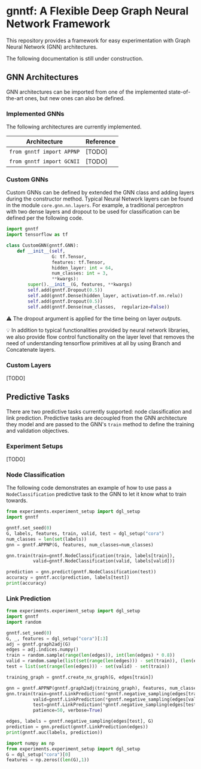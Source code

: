 # gnntf: A Flexible Deep Graph Neural Network Framework
This repository provides a framework for easy experimentation 
with Graph Neural Network (GNN) architectures. 

The following documentation is still under construction.

## GNN Architectures
GNN architectures can be imported from one of the implemented 
state-of-the-art ones, but new ones can also be defined.

### Implemented GNNs
The following architectures are currently implemented.

Architecture | Reference 
| ----------- | ----------- |
``from gnntf import APPNP`` | [TODO]
``from gnntf import GCNII`` | [TODO]


### Custom GNNs
Custom GNNs can be defined by extended the GNN class and adding layers
during the constructor method. Typical Neural Network layers can be
found in the module ``core.gnn.nn.layers``. For example, a traditional
perceptron with two dense layers and dropout to be used for classification
can be defined per the following code.

```python
import gnntf
import tensorflow as tf

class CustomGNN(gnntf.GNN):
    def __init__(self, 
                 G: tf.Tensor,
                 features: tf.Tensor, 
                 hidden_layer: int = 64, 
                 num_classes: int = 3, 
                 **kwargs):
        super().__init__(G, features, **kwargs)
        self.add(gnntf.Dropout(0.5))
        self.add(gnntf.Dense(hidden_layer, activation=tf.nn.relu))
        self.add(gnntf.Dropout(0.5))
        self.add(gnntf.Dense(num_classes,  regularize=False))
```

:warning: The dropout argument is applied for the time being on layer *outputs*.

:bulb: In addition to typical functionalities provided by neural network libraries,
we also provide flow control functionality on the layer level that removes the need
of understanding tensorflow primitives at all by using Branch and Concatenate layers.



### Custom Layers
[TODO]


## Predictive Tasks
There are two predictive tasks currently supported: 
node classification and link prediction. Predictive tasks are
decoupled from the GNN architecture they model and are passed
to the GNN's ``train`` method to define the training and validation
objectives.

### Experiment Setups
[TODO]

### Node Classification
The following code
demonstrates an example of how to use pass a ``NodeClassification``
predictive task to the GNN to let it know what to train towards.

```python
from experiments.experiment_setup import dgl_setup
import gnntf

gnntf.set_seed(0)
G, labels, features, train, valid, test = dgl_setup("cora")
num_classes = len(set(labels))
gnn = gnntf.APPNP(G, features, num_classes=num_classes)

gnn.train(train=gnntf.NodeClassification(train, labels[train]),
          valid=gnntf.NodeClassification(valid, labels[valid]))

prediction = gnn.predict(gnntf.NodeClassification(test))
accuracy = gnntf.acc(prediction, labels[test])
print(accuracy)
```


### Link Prediction
```python
from experiments.experiment_setup import dgl_setup
import gnntf
import random

gnntf.set_seed(0)
G, _, features = dgl_setup("cora")[:3]
adj = gnntf.graph2adj(G)
edges = adj.indices.numpy()
train = random.sample(range(len(edges)), int(len(edges) * 0.8))
valid = random.sample(list(set(range(len(edges))) - set(train)), (len(edges)-len(train))//4)
test = list(set(range(len(edges))) - set(valid) - set(train))

training_graph = gnntf.create_nx_graph(G, edges[train])

gnn = gnntf.APPNP(gnntf.graph2adj(training_graph), features, num_classes=16, positional_dims=16)
gnn.train(train=gnntf.LinkPrediction(*gnntf.negative_sampling(edges[train], G)),
          valid=gnntf.LinkPrediction(*gnntf.negative_sampling(edges[valid], G)),
          test=gnntf.LinkPrediction(*gnntf.negative_sampling(edges[test], G)),
          patience=50, verbose=True)

edges, labels = gnntf.negative_sampling(edges[test], G)
prediction = gnn.predict(gnntf.LinkPrediction(edges))
print(gnntf.auc(labels, prediction))
```

```python
import numpy as np
from experiments.experiment_setup import dgl_setup
G = dgl_setup("cora")[0]
features = np.zeros((len(G),1))
```